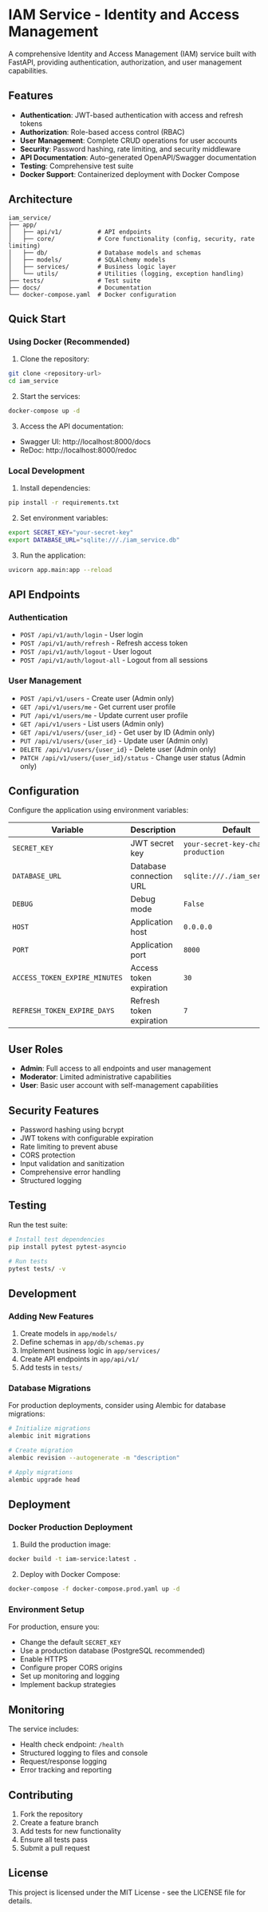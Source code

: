 # IAM Service - Identity and Access Management

A comprehensive Identity and Access Management (IAM) service built with FastAPI, providing authentication, authorization, and user management capabilities.

## Features

- **Authentication**: JWT-based authentication with access and refresh tokens
- **Authorization**: Role-based access control (RBAC)
- **User Management**: Complete CRUD operations for user accounts
- **Security**: Password hashing, rate limiting, and security middleware
- **API Documentation**: Auto-generated OpenAPI/Swagger documentation
- **Testing**: Comprehensive test suite
- **Docker Support**: Containerized deployment with Docker Compose

## Architecture

```
iam_service/
├── app/
│   ├── api/v1/          # API endpoints
│   ├── core/            # Core functionality (config, security, rate limiting)
│   ├── db/              # Database models and schemas
│   ├── models/          # SQLAlchemy models
│   ├── services/        # Business logic layer
│   └── utils/           # Utilities (logging, exception handling)
├── tests/               # Test suite
├── docs/                # Documentation
└── docker-compose.yaml  # Docker configuration
```

## Quick Start

### Using Docker (Recommended)

1. Clone the repository:
```bash
git clone <repository-url>
cd iam_service
```

2. Start the services:
```bash
docker-compose up -d
```

3. Access the API documentation:
- Swagger UI: http://localhost:8000/docs
- ReDoc: http://localhost:8000/redoc

### Local Development

1. Install dependencies:
```bash
pip install -r requirements.txt
```

2. Set environment variables:
```bash
export SECRET_KEY="your-secret-key"
export DATABASE_URL="sqlite:///./iam_service.db"
```

3. Run the application:
```bash
uvicorn app.main:app --reload
```

## API Endpoints

### Authentication
- `POST /api/v1/auth/login` - User login
- `POST /api/v1/auth/refresh` - Refresh access token
- `POST /api/v1/auth/logout` - User logout
- `POST /api/v1/auth/logout-all` - Logout from all sessions

### User Management
- `POST /api/v1/users` - Create user (Admin only)
- `GET /api/v1/users/me` - Get current user profile
- `PUT /api/v1/users/me` - Update current user profile
- `GET /api/v1/users` - List users (Admin only)
- `GET /api/v1/users/{user_id}` - Get user by ID (Admin only)
- `PUT /api/v1/users/{user_id}` - Update user (Admin only)
- `DELETE /api/v1/users/{user_id}` - Delete user (Admin only)
- `PATCH /api/v1/users/{user_id}/status` - Change user status (Admin only)

## Configuration

Configure the application using environment variables:

| Variable | Description | Default |
|----------|-------------|---------|
| `SECRET_KEY` | JWT secret key | `your-secret-key-change-in-production` |
| `DATABASE_URL` | Database connection URL | `sqlite:///./iam_service.db` |
| `DEBUG` | Debug mode | `False` |
| `HOST` | Application host | `0.0.0.0` |
| `PORT` | Application port | `8000` |
| `ACCESS_TOKEN_EXPIRE_MINUTES` | Access token expiration | `30` |
| `REFRESH_TOKEN_EXPIRE_DAYS` | Refresh token expiration | `7` |

## User Roles

- **Admin**: Full access to all endpoints and user management
- **Moderator**: Limited administrative capabilities
- **User**: Basic user account with self-management capabilities

## Security Features

- Password hashing using bcrypt
- JWT tokens with configurable expiration
- Rate limiting to prevent abuse
- CORS protection
- Input validation and sanitization
- Comprehensive error handling
- Structured logging

## Testing

Run the test suite:

```bash
# Install test dependencies
pip install pytest pytest-asyncio

# Run tests
pytest tests/ -v
```

## Development

### Adding New Features

1. Create models in `app/models/`
2. Define schemas in `app/db/schemas.py`
3. Implement business logic in `app/services/`
4. Create API endpoints in `app/api/v1/`
5. Add tests in `tests/`

### Database Migrations

For production deployments, consider using Alembic for database migrations:

```bash
# Initialize migrations
alembic init migrations

# Create migration
alembic revision --autogenerate -m "description"

# Apply migrations
alembic upgrade head
```

## Deployment

### Docker Production Deployment

1. Build the production image:
```bash
docker build -t iam-service:latest .
```

2. Deploy with Docker Compose:
```bash
docker-compose -f docker-compose.prod.yaml up -d
```

### Environment Setup

For production, ensure you:
- Change the default `SECRET_KEY`
- Use a production database (PostgreSQL recommended)
- Enable HTTPS
- Configure proper CORS origins
- Set up monitoring and logging
- Implement backup strategies

## Monitoring

The service includes:
- Health check endpoint: `/health`
- Structured logging to files and console
- Request/response logging
- Error tracking and reporting

## Contributing

1. Fork the repository
2. Create a feature branch
3. Add tests for new functionality
4. Ensure all tests pass
5. Submit a pull request

## License

This project is licensed under the MIT License - see the LICENSE file for details.
